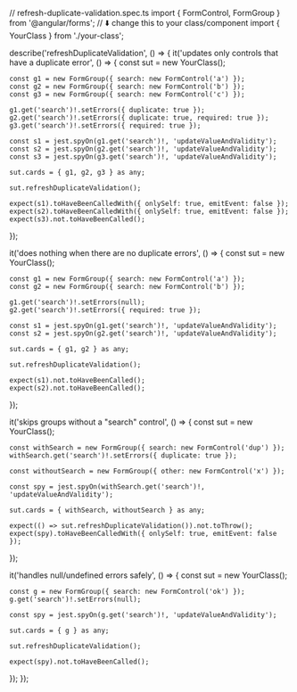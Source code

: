 // refresh-duplicate-validation.spec.ts
import { FormControl, FormGroup } from '@angular/forms';
// ⬇️ change this to your class/component
import { YourClass } from './your-class';

describe('refreshDuplicateValidation', () => {
  it('updates only controls that have a duplicate error', () => {
    const sut = new YourClass();

    const g1 = new FormGroup({ search: new FormControl('a') });
    const g2 = new FormGroup({ search: new FormControl('b') });
    const g3 = new FormGroup({ search: new FormControl('c') });

    g1.get('search')!.setErrors({ duplicate: true });
    g2.get('search')!.setErrors({ duplicate: true, required: true });
    g3.get('search')!.setErrors({ required: true });

    const s1 = jest.spyOn(g1.get('search')!, 'updateValueAndValidity');
    const s2 = jest.spyOn(g2.get('search')!, 'updateValueAndValidity');
    const s3 = jest.spyOn(g3.get('search')!, 'updateValueAndValidity');

    sut.cards = { g1, g2, g3 } as any;

    sut.refreshDuplicateValidation();

    expect(s1).toHaveBeenCalledWith({ onlySelf: true, emitEvent: false });
    expect(s2).toHaveBeenCalledWith({ onlySelf: true, emitEvent: false });
    expect(s3).not.toHaveBeenCalled();
  });

  it('does nothing when there are no duplicate errors', () => {
    const sut = new YourClass();

    const g1 = new FormGroup({ search: new FormControl('a') });
    const g2 = new FormGroup({ search: new FormControl('b') });

    g1.get('search')!.setErrors(null);
    g2.get('search')!.setErrors({ required: true });

    const s1 = jest.spyOn(g1.get('search')!, 'updateValueAndValidity');
    const s2 = jest.spyOn(g2.get('search')!, 'updateValueAndValidity');

    sut.cards = { g1, g2 } as any;

    sut.refreshDuplicateValidation();

    expect(s1).not.toHaveBeenCalled();
    expect(s2).not.toHaveBeenCalled();
  });

  it('skips groups without a "search" control', () => {
    const sut = new YourClass();

    const withSearch = new FormGroup({ search: new FormControl('dup') });
    withSearch.get('search')!.setErrors({ duplicate: true });

    const withoutSearch = new FormGroup({ other: new FormControl('x') });

    const spy = jest.spyOn(withSearch.get('search')!, 'updateValueAndValidity');

    sut.cards = { withSearch, withoutSearch } as any;

    expect(() => sut.refreshDuplicateValidation()).not.toThrow();
    expect(spy).toHaveBeenCalledWith({ onlySelf: true, emitEvent: false });
  });

  it('handles null/undefined errors safely', () => {
    const sut = new YourClass();

    const g = new FormGroup({ search: new FormControl('ok') });
    g.get('search')!.setErrors(null);

    const spy = jest.spyOn(g.get('search')!, 'updateValueAndValidity');

    sut.cards = { g } as any;

    sut.refreshDuplicateValidation();

    expect(spy).not.toHaveBeenCalled();
  });
});